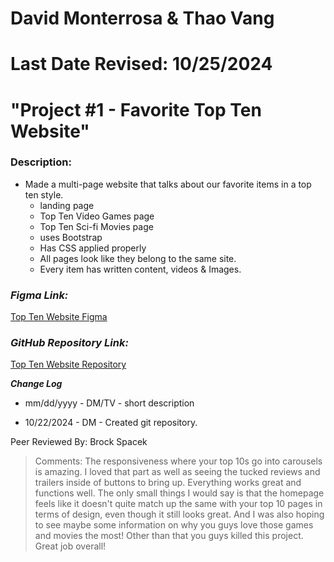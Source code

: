 # David Monterrosa & Thao Vang
# Last Date Revised: 10/25/2024
# "Project #1 - Favorite Top Ten Website"
### Description: 
- Made a multi-page website that talks about our favorite items in a top ten style.
  - landing page
  - Top Ten Video Games page
  - Top Ten Sci-fi Movies page
  - uses Bootstrap
  - Has CSS applied properly
  - All pages look like they belong to the same site.
  - Every item has written content, videos & Images.




### _Figma Link:_
[Top Ten Website Figma](https://www.figma.com/design/sWnoKJz2TUxKhHapdKBslm/Figma-Your-Life?t=NX6cWREkorKxv8x8-1)

### _GitHub Repository Link:_
[Top Ten Website Repository](https://github.com/davidmonterrosa/FavoriteTopTenSite.git)

***Change Log***
+ mm/dd/yyyy - DM/TV - short description
- 10/22/2024 - DM - Created git repository.

Peer Reviewed By: Brock Spacek
> Comments: The responsiveness where your top 10s go into carousels is amazing. I loved that part as well as seeing the tucked reviews and trailers inside of buttons to bring up. Everything works great and functions well. The only small things I would say is that the homepage feels like it doesn't quite match up the same with your top 10 pages in terms of design, even though it still looks great. And I was also hoping to see maybe some information on why you guys love those games and movies the most! Other than that you guys killed this project. Great job overall!
